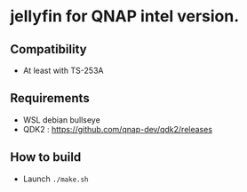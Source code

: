 # jellyfin for QNAP intel version. 

## Compatibility
- At least with TS-253A

## Requirements
- WSL debian bullseye
- QDK2 : https://github.com/qnap-dev/qdk2/releases

## How to build
- Launch `./make.sh`
